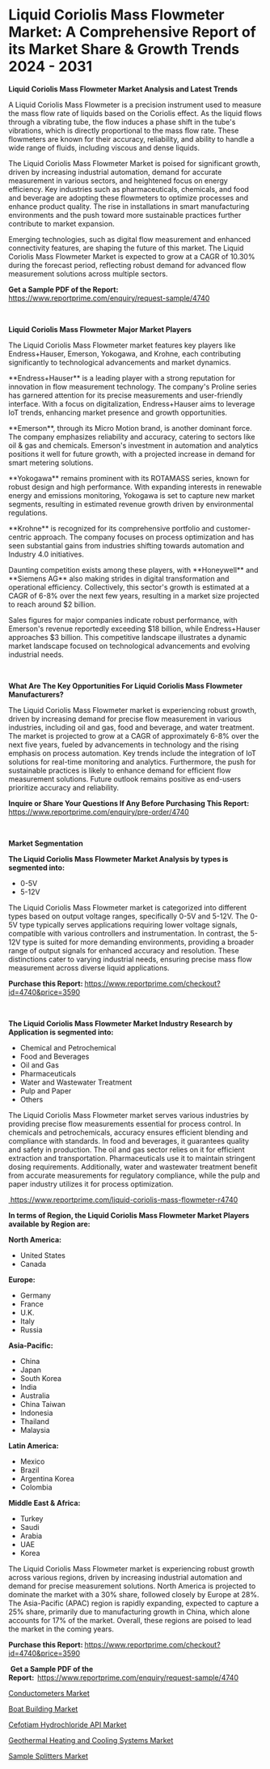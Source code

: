 <p><h1>Liquid Coriolis Mass Flowmeter Market: A Comprehensive Report of its Market Share & Growth Trends 2024 - 2031</h1></p><p><strong>Liquid Coriolis Mass Flowmeter Market Analysis and Latest Trends</strong></p>
<p><p>A Liquid Coriolis Mass Flowmeter is a precision instrument used to measure the mass flow rate of liquids based on the Coriolis effect. As the liquid flows through a vibrating tube, the flow induces a phase shift in the tube's vibrations, which is directly proportional to the mass flow rate. These flowmeters are known for their accuracy, reliability, and ability to handle a wide range of fluids, including viscous and dense liquids.</p><p>The Liquid Coriolis Mass Flowmeter Market is poised for significant growth, driven by increasing industrial automation, demand for accurate measurement in various sectors, and heightened focus on energy efficiency. Key industries such as pharmaceuticals, chemicals, and food and beverage are adopting these flowmeters to optimize processes and enhance product quality. The rise in installations in smart manufacturing environments and the push toward more sustainable practices further contribute to market expansion. </p><p>Emerging technologies, such as digital flow measurement and enhanced connectivity features, are shaping the future of this market. The Liquid Coriolis Mass Flowmeter Market is expected to grow at a CAGR of 10.30% during the forecast period, reflecting robust demand for advanced flow measurement solutions across multiple sectors.</p></p>
<p><strong>Get a Sample PDF of the Report:&nbsp;</strong> <a href="https://www.reportprime.com/enquiry/request-sample/4740">https://www.reportprime.com/enquiry/request-sample/4740</a></p>
<p>&nbsp;</p>
<p><strong>Liquid Coriolis Mass Flowmeter Major Market Players</strong></p>
<p><p>The Liquid Coriolis Mass Flowmeter market features key players like Endress+Hauser, Emerson, Yokogawa, and Krohne, each contributing significantly to technological advancements and market dynamics.</p><p>**Endress+Hauser** is a leading player with a strong reputation for innovation in flow measurement technology. The company's Proline series has garnered attention for its precise measurements and user-friendly interface. With a focus on digitalization, Endress+Hauser aims to leverage IoT trends, enhancing market presence and growth opportunities.</p><p>**Emerson**, through its Micro Motion brand, is another dominant force. The company emphasizes reliability and accuracy, catering to sectors like oil & gas and chemicals. Emerson's investment in automation and analytics positions it well for future growth, with a projected increase in demand for smart metering solutions.</p><p>**Yokogawa** remains prominent with its ROTAMASS series, known for robust design and high performance. With expanding interests in renewable energy and emissions monitoring, Yokogawa is set to capture new market segments, resulting in estimated revenue growth driven by environmental regulations.</p><p>**Krohne** is recognized for its comprehensive portfolio and customer-centric approach. The company focuses on process optimization and has seen substantial gains from industries shifting towards automation and Industry 4.0 initiatives.</p><p>Daunting competition exists among these players, with **Honeywell** and **Siemens AG** also making strides in digital transformation and operational efficiency. Collectively, this sector's growth is estimated at a CAGR of 6-8% over the next few years, resulting in a market size projected to reach around $2 billion.</p><p>Sales figures for major companies indicate robust performance, with Emerson's revenue reportedly exceeding $18 billion, while Endress+Hauser approaches $3 billion. This competitive landscape illustrates a dynamic market landscape focused on technological advancements and evolving industrial needs.</p></p>
<p>&nbsp;</p>
<p><strong>What Are The Key Opportunities For Liquid Coriolis Mass Flowmeter Manufacturers?</strong></p>
<p><p>The Liquid Coriolis Mass Flowmeter market is experiencing robust growth, driven by increasing demand for precise flow measurement in various industries, including oil and gas, food and beverage, and water treatment. The market is projected to grow at a CAGR of approximately 6-8% over the next five years, fueled by advancements in technology and the rising emphasis on process automation. Key trends include the integration of IoT solutions for real-time monitoring and analytics. Furthermore, the push for sustainable practices is likely to enhance demand for efficient flow measurement solutions. Future outlook remains positive as end-users prioritize accuracy and reliability.</p></p>
<p><strong>Inquire or Share Your Questions If Any Before Purchasing This Report:</strong> <a href="https://www.reportprime.com/enquiry/pre-order/4740">https://www.reportprime.com/enquiry/pre-order/4740</a></p>
<p>&nbsp;</p>
<p><strong>Market Segmentation</strong></p>
<p><strong>The Liquid Coriolis Mass Flowmeter Market Analysis by types is segmented into:</strong></p>
<p><ul><li>0-5V</li><li>5-12V</li></ul></p>
<p><p>The Liquid Coriolis Mass Flowmeter market is categorized into different types based on output voltage ranges, specifically 0-5V and 5-12V. The 0-5V type typically serves applications requiring lower voltage signals, compatible with various controllers and instrumentation. In contrast, the 5-12V type is suited for more demanding environments, providing a broader range of output signals for enhanced accuracy and resolution. These distinctions cater to varying industrial needs, ensuring precise mass flow measurement across diverse liquid applications.</p></p>
<p><strong>Purchase this Report:&nbsp;</strong><a href="https://www.reportprime.com/checkout?id=4740&price=3590">https://www.reportprime.com/checkout?id=4740&price=3590</a></p>
<p>&nbsp;</p>
<p><strong>The Liquid Coriolis Mass Flowmeter Market Industry Research by Application is segmented into:</strong></p>
<p><ul><li>Chemical and Petrochemical</li><li>Food and Beverages</li><li>Oil and Gas</li><li>Pharmaceuticals</li><li>Water and Wastewater Treatment</li><li>Pulp and Paper</li><li>Others</li></ul></p>
<p><p>The Liquid Coriolis Mass Flowmeter market serves various industries by providing precise flow measurements essential for process control. In chemicals and petrochemicals, accuracy ensures efficient blending and compliance with standards. In food and beverages, it guarantees quality and safety in production. The oil and gas sector relies on it for efficient extraction and transportation. Pharmaceuticals use it to maintain stringent dosing requirements. Additionally, water and wastewater treatment benefit from accurate measurements for regulatory compliance, while the pulp and paper industry utilizes it for process optimization.</p></p>
<p><a href="https://www.reportprime.com/liquid-coriolis-mass-flowmeter-r4740">&nbsp;https://www.reportprime.com/liquid-coriolis-mass-flowmeter-r4740</a></p>
<p><strong>In terms of Region, the Liquid Coriolis Mass Flowmeter Market Players available by Region are:</strong></p>
<p>
    <p> <strong> North America: </strong>
        <ul>
            <li>United States</li>
            <li>Canada</li>
        </ul>
        </p> 
    <p> <strong> Europe: </strong>
        <ul>
            <li>Germany</li>
            <li>France</li>
            <li>U.K.</li>
            <li>Italy</li>
            <li>Russia</li>
        </ul>
        </p> 
    <p> <strong> Asia-Pacific: </strong>
        <ul>
            <li>China</li>
            <li>Japan</li>
            <li>South Korea</li>
            <li>India</li>
            <li>Australia</li>
            <li>China Taiwan</li>
            <li>Indonesia</li>
            <li>Thailand</li>
            <li>Malaysia</li>
        </ul>
        </p> 
    <p> <strong> Latin America: </strong>
        <ul>
            <li>Mexico</li>
            <li>Brazil</li>
            <li>Argentina Korea</li>
            <li>Colombia</li>
        </ul>
        </p> 
    <p> <strong> Middle East & Africa: </strong>
        <ul>
            <li>Turkey</li>
            <li>Saudi</li>
            <li>Arabia</li>
            <li>UAE</li>
            <li>Korea</li>
        </ul>
    </p>
    </p>
<p><p>The Liquid Coriolis Mass Flowmeter market is experiencing robust growth across various regions, driven by increasing industrial automation and demand for precise measurement solutions. North America is projected to dominate the market with a 30% share, followed closely by Europe at 28%. The Asia-Pacific (APAC) region is rapidly expanding, expected to capture a 25% share, primarily due to manufacturing growth in China, which alone accounts for 17% of the market. Overall, these regions are poised to lead the market in the coming years.</p></p>
<p><strong>Purchase this Report: </strong><a href="https://www.reportprime.com/checkout?id=4740&price=3590">https://www.reportprime.com/checkout?id=4740&price=3590</a></p>
<p>&nbsp;<strong>Get a Sample PDF of the Report:&nbsp;&nbsp;</strong><a href="https://www.reportprime.com/enquiry/request-sample/4740">https://www.reportprime.com/enquiry/request-sample/4740</a></p>
<p><strong></strong></p>
<p><p><a href="https://www.linkedin.com/pulse/conductometers-market-size-share-trends-analysis-report-kyshc?trackingId=e6MNa1FVRmKbZ99bwzke1g%3D%3D">Conductometers Market</a></p><p><a href="https://issuu.com/reportprime-2/docs/boat-building-market-size-2030.pptx_fb3320be5e78c2">Boat Building Market</a></p><p><a href="https://issuu.com/reportprime-2/docs/cefotiam-hydrochloride-api-market-s_db189f1ed355fc">Cefotiam Hydrochloride API Market</a></p><p><a href="https://www.linkedin.com/pulse/geothermal-heating-cooling-systems-market-insights-q79xc?trackingId=59uPjZIITpOjzeMY6gIpIA%3D%3D">Geothermal Heating and Cooling Systems Market</a></p><p><a href="https://www.linkedin.com/pulse/emerging-trends-sample-splitters-market-global-outlook-future-fwxkc?trackingId=MGozcoSzQS2P90AdyChcPA%3D%3D">Sample Splitters Market</a></p></p>